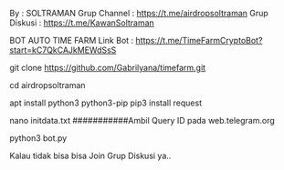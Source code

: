 By : SOLTRAMAN
Grup Channel : https://t.me/airdropsoltraman
Grup Diskusi : https://t.me/KawanSoltraman

BOT AUTO TIME FARM
Link Bot : https://t.me/TimeFarmCryptoBot?start=kC7QkCAJkMEWdSsS

git clone https://github.com/Gabrilyana/timefarm.git

cd airdropsoltraman

apt install python3 python3-pip
pip3 install request  

nano initdata.txt ###########Ambil Query ID pada web.telegram.org

python3 bot.py

Kalau tidak bisa bisa Join Grup Diskusi ya..

